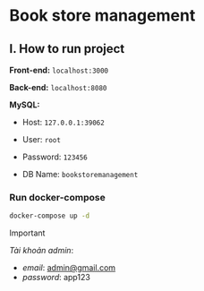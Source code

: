 # Book store management

## I. How to run project

**Front-end:** `localhost:3000`

**Back-end:** `localhost:8080`

**MySQL:**

- Host: `127.0.0.1:39062`

- User: `root`

- Password: `123456`

- DB Name: `bookstoremanagement`

### Run docker-compose

```bash
docker-compose up -d
```

> [!IMPORTANT]
> *Tài khoản admin*:
> - *email*: admin@gmail.com
> - *password*: app123